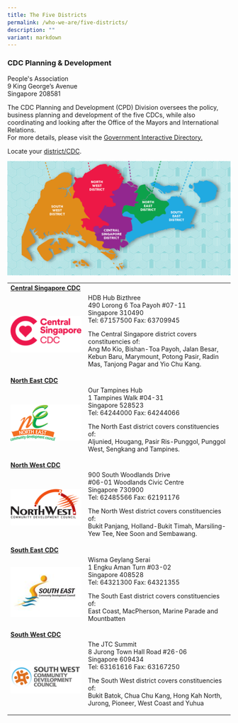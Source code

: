 ```yaml
---
title: The Five Districts
permalink: /who-we-are/five-districts/
description: ""
variant: markdown
---
```

### CDC Planning &amp; Development
People's Association <br>
9 King George’s Avenue <br>
Singapore 208581

The CDC Planning and Development (CPD) Division oversees the policy, business planning and development of the five CDCs, while also coordinating and looking after the Office of the Mayors and International Relations.
<br>
For more details, please visit the [Government Interactive Directory.](https://www.sgdi.gov.sg/ministries/mccy/statutory-boards/pa/departments/partnership)

Locate your [district/CDC](https://www.gowhere.gov.sg/cdc).

![The Five Districts in Singapore](/images/Five%20Districts.png)

<table border="0" style="border: none;">
        <tbody>
            <tr style="border: none;">
                <td colspan="2" style="border-bottom: none;"><a href="https://centralsingapore.cdc.gov.sg"><b>Central Singapore CDC</b></a></td>
            </tr>
            <tr style="border: none;">
                <td width="161px" style="border-top: none;">
									<a href="https://centralsingapore.cdc.gov.sg"><img src="/images/CDC%20Logos/01.png" alt="Ngee Ann Kongsi (NAK) – CDC COVID-19 Relief Fund (COVID Relief Fund)" style="width:160px; float:left;right-margin:20px;"></a></td>
                <td style="border-top: none;">
HDB Hub Bizthree <br>
490 Lorong 6 Toa Payoh #07-11 <br>
Singapore 310490<br>
Tel: 67157500 Fax: 63709945<br>

The Central Singapore district covers constituencies of:<br>
Ang Mo Kio, Bishan-Toa Payoh, Jalan Besar, Kebun Baru, Marymount, Potong Pasir, Radin Mas, Tanjong Pagar and Yio Chu Kang.</td>
            </tr>
<tr style="border: none;">
                <td colspan="2" style="border-bottom: none;"><a href="https://northeast.cdc.gov.sg"><b>North East CDC</b></a></td>
            </tr>
            <tr style="border: none;">
                <td width="161px" style="border-top: none;"><a href="https://northeast.cdc.gov.sg"><img src="/images/CDC%20Logos/02.png" alt="Ngee Ann Kongsi (NAK) – CDC COVID-19 Relief Fund (COVID Relief Fund)" style="width:160px; float:left;right-margin:20px;"></a></td>
                <td style="border-top: none;">
Our Tampines Hub<br>
1 Tampines Walk #04-31<br>
Singapore 528523<br>
Tel: 64244000 Fax: 64244066<br>

The North East district covers constituencies of:<br>
Aljunied, Hougang, Pasir Ris-Punggol, Punggol West, Sengkang and Tampines.</td>
            </tr>
<tr style="border: none;">
                <td colspan="2" style="border-bottom: none;"><a href="https://northwest.cdc.gov.sg"><b>North West CDC</b></a></td>
            </tr>
            <tr style="border: none;">
                <td width="161px" style="border-top: none;"><a href="https://northwest.cdc.gov.sg"><img src="/images/CDC%20Logos/03.png" alt="Ngee Ann Kongsi (NAK) – CDC COVID-19 Relief Fund (COVID Relief Fund)" style="width:160px; float:left;right-margin:20px;"></a></td>
                <td style="border-top: none;">
									900 South Woodlands Drive<br>
#06-01 Woodlands Civic Centre<br>
Singapore 730900<br>
Tel: 62485566 Fax: 62191176 <br>

The North West district covers constituencies of:<br>
Bukit Panjang, Holland-Bukit Timah, Marsiling-Yew Tee, Nee Soon and Sembawang.</td>
            </tr>
<tr style="border: none;">
                <td colspan="2" style="border-bottom: none;"><a href="https://southeast.cdc.gov.sg"><b>South East CDC</b></a></td>
            </tr>
            <tr style="border: none;">
                <td width="161px" style="border-top: none;"><a href="https://southeast.cdc.gov.sg"><img src="/images/CDC%20Logos/south-east-cdc-(1).jpg" alt="Ngee Ann Kongsi (NAK) – CDC COVID-19 Relief Fund (COVID Relief Fund)" style="width:160px; float:left;right-margin:20px;"></a></td>
                <td style="border-top: none;">
Wisma Geylang Serai<br>
1 Engku Aman Turn #03-02<br>
Singapore 408528<br>
Tel: 64321300 Fax: 64321355<br>

The South East district covers constituencies of:<br>
East Coast, MacPherson, Marine Parade and Mountbatten</td>
            </tr>
<tr style="border: none;">
                <td colspan="2" style="border-bottom: none;"><a href="https://southwest.cdc.gov.sg"><b>South West CDC</b></a></td>
            </tr>
            <tr style="border: none;">
                <td width="161px" style="border-top: none;"><a href="https://southwest.cdc.gov.sg"><img src="/images/CDC%20Logos/sw_cdc_logo_fa-1-(1).png" alt="Ngee Ann Kongsi (NAK) – CDC COVID-19 Relief Fund (COVID Relief Fund)" style="width:160px; float:left;right-margin:20px;"></a></td>
                <td style="border-top: none;">
The JTC Summit<br>
8 Jurong Town Hall Road #26-06<br>
Singapore 609434<br>
Tel: 63161616 Fax: 63167250<br>

The South West district covers constituencies of:<br>
Bukit Batok, Chua Chu Kang, Hong Kah North, Jurong, Pioneer, West Coast and Yuhua</td>
            </tr>
	</tbody>
    </table>